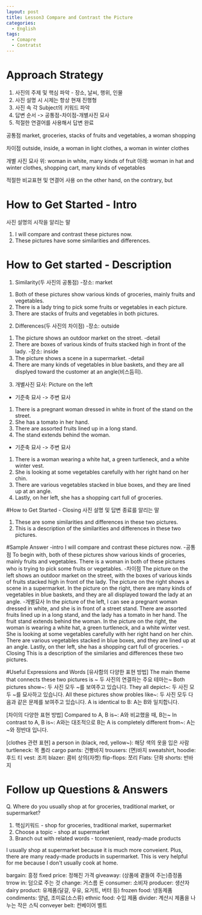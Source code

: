 ```yaml
---
layout: post
title: Lesson3 Compare and Contrast the Picture
categories:
  - English
tags:
  - Comapre
  - Contratst
---
```


# Approach Strategy
1. 사진의 주제 및 핵심 파악 - 장소, 날씨, 행위, 인물
2. 사진 설명 시 시제는 항상 현재 진행형
3. 사진 속 각 Subject의 키워드 파악
4. 답변 순서 -> 공통점-차이점-개별사진 묘사
5. 적절한 연결어를 사용해서 답변 완료

공통점
market, groceries, stacks of fruits and vegetables, a woman shopping

차이점
outside, inside, a woman in light clothes, a woman in winter clothes

개별 사진 묘사
위: woman in white, many kinds of fruit
아래: woman in hat and winter clothes, shopping cart, many kinds of vegetables

적절한 비교표현 및 연결어 사용
on the other hand, on the contrary, but

# How to Get Started - Intro
사진 설명의 시작을 알리는 말

1. I will compare and contrast these pictures now.
2. These pictures have some similarities and differences.

# How to Get started - Description

1. Similarity(두 사진의 공통점)
-장소: market
1) Both of these pictures show various kinds of groceries, mainly fruits and vegetables.
2) There is a lady tring to pick some fruits or vegetables in each picture.
3) There are stacks of fruits and vegetables in both pictures.

2. Differences(두 사진의 차이점)
-장소: outside
1) The picture shows an outdoor market on the street.
-detail
1) There are boxes of various kinds of fruits stacked high in front of the lady.
-장소: inside
1) The picture shows a scene in a supermarket.
-detail
1) There are many kinds of vegetables in blue baskets, and they are all displyed toward the customer at an angle(비스듬히).

3. 개별사진 묘사: Picture on the left
- 기준축 묘사 -> 주변 묘사
1) There is a pregnant woman dressed in white in front of the stand on the street.
2) She has a tomato in her hand.
3) There are assorted fruits lined up in a long stand.
4) The stand extends behind the woman.

- 기준축 묘사 -> 주변 묘사
1) There is a woman wearing a white hat, a green turtleneck, and a white winter vest.
2) She is looking at some vegetables carefully with her right hand on her chin.
3) There are various vegetables stacked in blue boxes, and they are lined up at an angle.
4) Lastly, on her left, she has a shopping cart full of groceries.

#How to Get Started - Closing
사진 설명 및 답변 종료를 알리는 말
1. These are some similarities and differences in these two pictures.
2. This is a description of the similarities and differences in these two pictures.

#Sample Answer
-intro
I will compare and contrast these pictures now.
-공통점
To begin with, both of these pictures show various kinds of groceries, mainly fruits and vegetables. There is a woman in both of these pictures who is trying to pick some fruits or vegetables.
-차이점
The picture on the left shows an outdoor market on the street, with the boxes of various kinds of fruits stacked high in front of the lady. The picture on the right shows a scene in a supermarket. In the picture on the right, there are many kinds of vegetables in blue baskets, and they are all displayed toward the lady at an angle.
-개별묘사
In the picture of the left, I can see a pregnant woman dressed in white, and she is in front of a street stand. There are assorted fruits lined up in a long stand, and the lady has a tomato in her hand. The fruit stand extends behind the woman.
In the picture on the right, the woman is wearing a white hat, a green turtleneck, and a white winter vest. She is looking at some vegetables carefully with her right hand on her chin. There are various vegetables stacked in blue boxes, and they are lined up at an angle. Lastly, on ther left, she has a shopping cart full of groceries.
-Closing
This is a description of the similaries and differences these two pictures.

#Useful Expressions and Words
[유사함의 다양한 표현 방법]
The main theme that connects these two pictures is ~
두 사진의 연결하는 주요 테마는~
Both pictures show~: 두 사진 모두 ~를 보여주고 있습니다.
They all depict~: 두 사진 모두 ~를 묘사하고 있습니다.
All these pictures show probles like~: 두 사진 모두 다음과 같은 문제를 보여주고 있습니다.
A is identical to B: A는 B와 일치합니다.

[차이의 다양한 표현 방법]
Compared to A, B is~: A와 비교했을 때, B는~
In contrast to A, B is~: A와는 대조적으로 B는
A is completely different from~: A는 ~와 정반대 입니다.

[clothes 관련 표현]
a person in (black, red, yellow~): 해당 색의 옷을 입은 사람
turtleneck: 목 폴라
cargo pants: 건빵바지
trousers: (면)바지
sweatshirt, hoodie: 후드 티
vest: 조끼
blazer: 콤비 상의(자켓)
flip-flops: 쪼리
Flats: 단화
shorts: 반바지

# Follow up Questions & Answers
Q. Where do you usually shop at for groceries, traditional market, or supermarket?
1. 핵심키워드 - shop for groceries, traditional market, supermarket
2. Choose a topic - shop at supermarket
3. Branch out with related words - tconvenient, ready-made products

I usually shop at supermarket because it is much more conveient. Plus, there are many ready-made products in supermarket. This is very helpful for me because I don't usually cook at home.

bargain: 흥정
fixed price: 정해진 가격
giveaway: (상품에 곁들여 주는)증정품
trrow in: 덤으로 주는 것
change: 거스름 돈
consumer: 소비자
producer: 생산자
dairy product: 유제품(달걀, 우유, 요거트, 버터 등)
frozen food: 냉동제품
condiments: 양념, 조미료(소스류)
ethnic food: 수입 제품
divider: 계산시 제품을 나누는 작은 스틱
conveyer belt: 컨베이어 벨트
